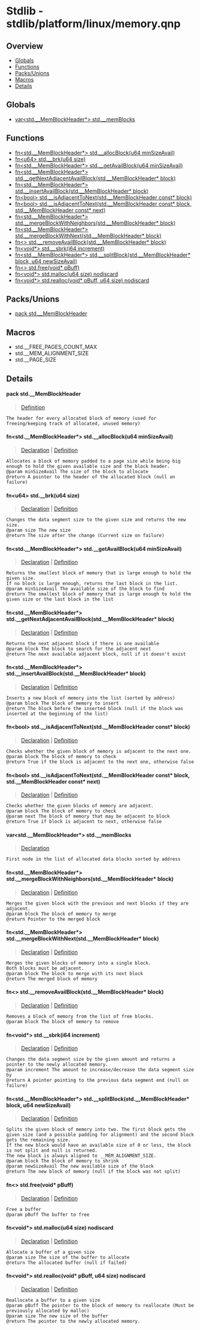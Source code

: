 
# Stdlib - stdlib/platform/linux/memory.qnp

## Overview
 - [Globals](#globals)
 - [Functions](#functions)
 - [Packs/Unions](#packs-unions)
 - [Macros](#macros)
 - [Details](#details)


## Globals
 - [var\<std.__MemBlockHeader*\> std.__memBlocks](#ref_d94fdb461948cf19fa7fd5656137a6f8)

## Functions
 - [fn\<std.__MemBlockHeader*\> std.__allocBlock(u64 minSizeAvail)](#ref_5284f03abb7acb24462f8a7a937481d7)
 - [fn\<u64\> std.__brk(u64 size)](#ref_d968550035e40ca21779cf81106ff600)
 - [fn\<std.__MemBlockHeader*\> std.__getAvailBlock(u64 minSizeAvail)](#ref_b8c5fcfbee1b566cc69717ae5f71d896)
 - [fn\<std.__MemBlockHeader*\> std.__getNextAdjacentAvailBlock(std.__MemBlockHeader* block)](#ref_4822d47537586388e702754cc7c5c6d4)
 - [fn\<std.__MemBlockHeader*\> std.__insertAvailBlock(std.__MemBlockHeader* block)](#ref_c95af63a38bc955dad2fb2bcc24d0568)
 - [fn\<bool\> std.__isAdjacentToNext(std.__MemBlockHeader const* block)](#ref_cf9261bf2502ba87a6bf1484107500fa)
 - [fn\<bool\> std.__isAdjacentToNext(std.__MemBlockHeader const* block, std.__MemBlockHeader const* next)](#ref_0c8c089dc1a1dba19674f2c657c8cb5b)
 - [fn\<std.__MemBlockHeader*\> std.__mergeBlockWithNeighbors(std.__MemBlockHeader* block)](#ref_e1595932126d7e8bcbe0747eb7b7aff5)
 - [fn\<std.__MemBlockHeader*\> std.__mergeBlockWithNext(std.__MemBlockHeader* block)](#ref_cd1c3a148ca6c80a4ca20106fcd487c2)
 - [fn\<\> std.__removeAvailBlock(std.__MemBlockHeader* block)](#ref_b6d3e3920cc7b0f2330772916ff4fb9d)
 - [fn\<void*\> std.__sbrk(i64 increment)](#ref_9ef372736f3a8d4ad83e20374764ab82)
 - [fn\<std.__MemBlockHeader*\> std.__splitBlock(std.__MemBlockHeader* block, u64 newSizeAvail)](#ref_1dbf5eac888d340741bd2677467ed627)
 - [fn\<\> std.free(void* pBuff)](#ref_d9a2acfa92c7e2a645dc38c9a0695836)
 - [fn\<void*\> std.malloc(u64 size) nodiscard](#ref_ed884f46d3fc4317f94703c1c65177b4)
 - [fn\<void*\> std.realloc(void* pBuff, u64 size) nodiscard](#ref_04a1fa7a62588505a449a3b241dbaab1)

## Packs/Unions
 - [pack std.__MemBlockHeader](#ref_fea58120e31b62b4fa2945aed315480d)

## Macros
 - std.__FREE_PAGES_COUNT_MAX
 - std.__MEM_ALIGNMENT_SIZE
 - std.__PAGE_SIZE

## Details
#### <a id="ref_fea58120e31b62b4fa2945aed315480d"/>pack std.__MemBlockHeader
> [Definition](/stdlib/platform/linux/memory.qnp?plain=1#L14)
```qinp
The header for every allocated block of memory (used for freeing/keeping track of allocated, unused memory)
```
#### <a id="ref_5284f03abb7acb24462f8a7a937481d7"/>fn\<std.__MemBlockHeader*\> std.__allocBlock(u64 minSizeAvail)
> [Declaration](/stdlib/platform/linux/memory.qnp?plain=1#L83) | [Definition](/stdlib/platform/linux/memory.qnp?plain=1#L220)
```qinp
Allocates a block of memory padded to a page size while being big enough to hold the given available size and the block header.
@param minSizeAvail The size of the block to allocate
@return A pointer to the header of the allocated block (null on failure)
```
#### <a id="ref_d968550035e40ca21779cf81106ff600"/>fn\<u64\> std.__brk(u64 size)
> [Declaration](/stdlib/platform/linux/memory.qnp?plain=1#L22) | [Definition](/stdlib/platform/linux/memory.qnp?plain=1#L94)
```qinp
Changes the data segment size to the given size and returns the new size.
@param size The new size
@return The size after the change (Current size on failure)
```
#### <a id="ref_b8c5fcfbee1b566cc69717ae5f71d896"/>fn\<std.__MemBlockHeader*\> std.__getAvailBlock(u64 minSizeAvail)
> [Declaration](/stdlib/platform/linux/memory.qnp?plain=1#L33) | [Definition](/stdlib/platform/linux/memory.qnp?plain=1#L105)
```qinp
Returns the smallest block of memory that is large enough to hold the given size.
If no block is large enough, returns the last block in the list.
@param minSizeAvail The available size of the block to find
@return The smallest block of memory that is large enough to hold the given size or the last block in the list
```
#### <a id="ref_4822d47537586388e702754cc7c5c6d4"/>fn\<std.__MemBlockHeader*\> std.__getNextAdjacentAvailBlock(std.__MemBlockHeader* block)
> [Declaration](/stdlib/platform/linux/memory.qnp?plain=1#L38) | [Definition](/stdlib/platform/linux/memory.qnp?plain=1#L119)
```qinp
Returns the next adjacent block if there is one available
@param block The block to search for the adjacent next
@return The next available adjacent block, null if it doesn't exist
```
#### <a id="ref_c95af63a38bc955dad2fb2bcc24d0568"/>fn\<std.__MemBlockHeader*\> std.__insertAvailBlock(std.__MemBlockHeader* block)
> [Declaration](/stdlib/platform/linux/memory.qnp?plain=1#L43) | [Definition](/stdlib/platform/linux/memory.qnp?plain=1#L133)
```qinp
Inserts a new block of memory into the list (sorted by address)
@param block The block of memory to insert
@return The block before the inserted block (null if the block was inserted at the beginning of the list)
```
#### <a id="ref_cf9261bf2502ba87a6bf1484107500fa"/>fn\<bool\> std.__isAdjacentToNext(std.__MemBlockHeader const* block)
> [Declaration](/stdlib/platform/linux/memory.qnp?plain=1#L66) | [Definition](/stdlib/platform/linux/memory.qnp?plain=1#L195)
```qinp
Checks whether the given block of memory is adjacent to the next one.
@param block The block of memory to check
@return True if the block is adjacent to the next one, otherwise false
```
#### <a id="ref_0c8c089dc1a1dba19674f2c657c8cb5b"/>fn\<bool\> std.__isAdjacentToNext(std.__MemBlockHeader const* block, std.__MemBlockHeader const* next)
> [Declaration](/stdlib/platform/linux/memory.qnp?plain=1#L73) | [Definition](/stdlib/platform/linux/memory.qnp?plain=1#L202)
```qinp
Checks whether the given blocks of memory are adjacent.
@param block The block of memory to check
@param next The block of memory that may be adjacent to block
@return True if block is adjacent to next, otherwise false
```
#### <a id="ref_d94fdb461948cf19fa7fd5656137a6f8"/>var\<std.__MemBlockHeader*\> std.__memBlocks
> [Declaration](/stdlib/platform/linux/memory.qnp?plain=1#L88)
```qinp
First node in the list of allocated data blocks sorted by address
```
#### <a id="ref_e1595932126d7e8bcbe0747eb7b7aff5"/>fn\<std.__MemBlockHeader*\> std.__mergeBlockWithNeighbors(std.__MemBlockHeader* block)
> [Declaration](/stdlib/platform/linux/memory.qnp?plain=1#L78) | [Definition](/stdlib/platform/linux/memory.qnp?plain=1#L208)
```qinp
Merges the given block with the previous and next blocks if they are adjacent.
@param block The block of memory to merge
@return Pointer to the merged block
```
#### <a id="ref_cd1c3a148ca6c80a4ca20106fcd487c2"/>fn\<std.__MemBlockHeader*\> std.__mergeBlockWithNext(std.__MemBlockHeader* block)
> [Declaration](/stdlib/platform/linux/memory.qnp?plain=1#L61) | [Definition](/stdlib/platform/linux/memory.qnp?plain=1#L184)
```qinp
Merges the given blocks of memory into a single block.
Both blocks must be adjacent.
@param block The block to merge with its next block
@return The merged block of memory
```
#### <a id="ref_b6d3e3920cc7b0f2330772916ff4fb9d"/>fn\<\> std.__removeAvailBlock(std.__MemBlockHeader* block)
> [Declaration](/stdlib/platform/linux/memory.qnp?plain=1#L47) | [Definition](/stdlib/platform/linux/memory.qnp?plain=1#L155)
```qinp
Removes a block of memory from the list of free blocks.
@param block The block of memory to remove
```
#### <a id="ref_9ef372736f3a8d4ad83e20374764ab82"/>fn\<void*\> std.__sbrk(i64 increment)
> [Declaration](/stdlib/platform/linux/memory.qnp?plain=1#L27) | [Definition](/stdlib/platform/linux/memory.qnp?plain=1#L97)
```qinp
Changes the data segment size by the given amount and returns a pointer to the newly allocated memory.
@param increment The amount to increase/decrease the data segment size by
@return A pointer pointing to the previous data segment end (null on failure)
```
#### <a id="ref_1dbf5eac888d340741bd2677467ed627"/>fn\<std.__MemBlockHeader*\> std.__splitBlock(std.__MemBlockHeader* block, u64 newSizeAvail)
> [Declaration](/stdlib/platform/linux/memory.qnp?plain=1#L55) | [Definition](/stdlib/platform/linux/memory.qnp?plain=1#L168)
```qinp
Splits the given block of memory into two. The first block gets the given size (and a possible padding for alignment) and the second block gets the remaining size.
If the new block would have an available size of 0 or less, the block is not split and null is returned.
The new block is always aligned to __MEM_ALIGNMENT_SIZE.
@param block The block of memory to shrink
@param newSizeAvail The new available size of the block
@return The new block of memory (null if the block was not split)
```
#### <a id="ref_d9a2acfa92c7e2a645dc38c9a0695836"/>fn\<\> std.free(void* pBuff)
> [Declaration](/stdlib/memory.qnp?plain=1#L44) | [Definition](/stdlib/platform/linux/memory.qnp?plain=1#L303)
```qinp
Free a buffer
@param pBuff The buffer to free
```
#### <a id="ref_ed884f46d3fc4317f94703c1c65177b4"/>fn\<void*\> std.malloc(u64 size) nodiscard
> [Declaration](/stdlib/memory.qnp?plain=1#L34) | [Definition](/stdlib/platform/linux/memory.qnp?plain=1#L233)
```qinp
Allocate a buffer of a given size
@param size The size of the buffer to allocate
@return The allocated buffer (null if failed)
```
#### <a id="ref_04a1fa7a62588505a449a3b241dbaab1"/>fn\<void*\> std.realloc(void* pBuff, u64 size) nodiscard
> [Declaration](/stdlib/memory.qnp?plain=1#L40) | [Definition](/stdlib/platform/linux/memory.qnp?plain=1#L255)
```qinp
Reallocate a buffer to a given size
@param pBuff The pointer to the block of memory to reallocate (Must be previously allocated by malloc)
@param size The new size of the buffer
@return The pointer to the newly allocated memory.
```

